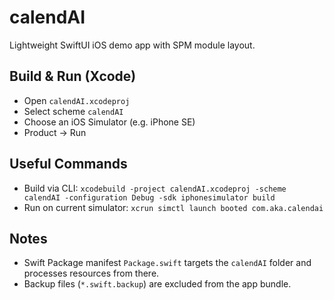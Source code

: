 # calendAI

Lightweight SwiftUI iOS demo app with SPM module layout.

## Build & Run (Xcode)
- Open `calendAI.xcodeproj`
- Select scheme `calendAI`
- Choose an iOS Simulator (e.g. iPhone SE)
- Product → Run

## Useful Commands
- Build via CLI: `xcodebuild -project calendAI.xcodeproj -scheme calendAI -configuration Debug -sdk iphonesimulator build`
- Run on current simulator: `xcrun simctl launch booted com.aka.calendai`

## Notes
- Swift Package manifest `Package.swift` targets the `calendAI` folder and processes resources from there.
- Backup files (`*.swift.backup`) are excluded from the app bundle.
